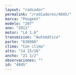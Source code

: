 ```yaml
---
layout: "radiador"
permalink: "/radiadores/4845/"
marca: "Peugeot"
modelo: "207"
ano: "2011"
motor: "L4 1.6"
transmision: "Automática"
parte: "63606A"
clima: "Con clima"
alto: "14 15/16"
ancho: "21 1/2"
observaciones: ""
id: "4845"
---
```


